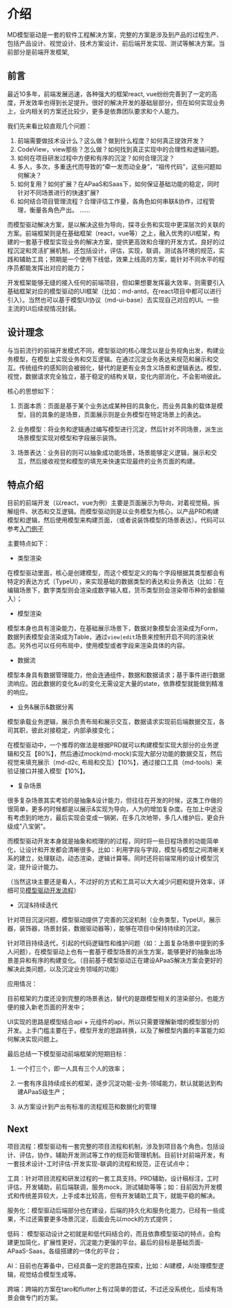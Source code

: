 # 介绍

MD模型驱动是一套的软件工程解决方案，完整的方案是涉及到产品的过程生产、包括产品设计、视觉设计、技术方案设计、前后端开发实现、测试等解决方案。当前部分是前端开发框架,

## 前言

最近10多年，前端发展迅速，各种强大的框架react, vue纷纷完善到了一定的高度，开发效率也得到长足提升。很好的解决开发的基础层部分，但在如何实现业务上，业内相关的方案还比较少，更多是依靠团队要求和个人能力。

我们先来看比较直观几个问题：

1. 前端需要做技术设计么？这么做？做到什么程度？如何真正提效开发？
2. CodeView，view那些？怎么做？如何找到真正实现中的合理性和逻辑问题。
3. 如何在项目研发过程中方便和有序的沉淀？如何合理沉淀？
4. 多人，多次，多重迭代而导致的“牵一发而动全身”，“祖传代码”，这些问题如何解决？
5. 如何复用？如何扩展？在APaaS和Saas下，如何保证基础功能的稳定，同时针对不同场景进行的快速扩展?
6. 如何结合项目管理流程？合理评估工作量，各角色如何串联&协作，过程管理，衡量各角色产出。
   ……

而模型驱动解决方案，是以解决这些为导向，探寻业务和实现中更深层次的关联的方案。前端框架则是在基础框架（react，vue等）之上，融入优秀的UI框架，构建的一套基于模型实现业务的解决方案，提供更高效和合理的开发方式，良好的过程沉淀和灵活扩展机制，还包括设计，评估，实现，联调，测试各环境的规范，实践和辅助工具；预期是一个使用下线低，效果上线高的方案，能针对不同水平的程序员都能发挥出对应的能力；

开发框架能够无缝的接入任何的前端项目，但如果想要发挥最大效率，则需要引入基础框架对应的模型驱动的UI框架（比如：md-antd，在react项目中都可以进行引入）。当然也可以基于模型UI协议（md-ui-base）去实现自己对应的UI。一些主流的UI后续视情况封装。

## 设计理念

与当前流行的前端开发模式不同，模型驱动的核心理念以是业务视角出发，构建业务模型，在模型上实现业务和交互逻辑。在通过沉淀业务表达来规范和展示和交互。传统组件的感知则会被弱化，替代的是更有业务含义场景和逻辑表达。模型，视觉，数据请求完全独立，基于稳定的结构关联，变化内部消化，不会影响彼此。

核心的思想如下：

1. 页面本质：页面是基于某个业务达成某种目的具象化，而业务具象的载体是模型，目的具象的是场景，页面展示则是业务模型在特定场景上的表达。

2. 业务模型：将业务和逻辑通过编写模型进行沉淀，然后针对不同场景，派生出场景模型实现对模型和字段展示装饰。

3. 场景表达：业务目的则可以抽象成功能场景，场景能够定义逻辑，展示和交互，然后接收视觉和模型的填充来快速实现最终的业务页面的构建。

## 特点介绍

目前的前端开发（以react，vue为例）主要是页面展示为导向，对着视觉稿，拆解组件、状态和交互逻辑。而模型驱动则是以业务模型为核心，以产品PRD构建模型和逻辑，然后使用模型来构建页面，（或者说装饰模型的场景表达）。代码可以参考[入门例子](../develop/simple.md)

主要特点如下：

- 类型渲染

在模型驱动里面，核心是创建模型，而这个模型定义的每个字段根据其类型都会有特定的表达方式（TypeUI），来实现基础的数据类型的表达和业务表达（比如：在编辑场景下，数字类型则会渲染成数字输入框，货币类型则会渲染带币种的金额输入）；

- 模型渲染

模型本身也具有渲染能力，在基础展示场景下，数据对象模型会渲染成为Form，数据列表模型会渲染成为Table，通过`view|edit`场景来控制开启不同的渲染状态。另外也可以任何布局中，使用模型或者字段来渲染具体的内容。

- 数据流

模型本身具有数据管理能力，他会连通组件，数据和数据请求；基于事件进行数据流响应。因此数据的变化&ui的变化无需设定大量的state，依靠模型就能做到精准的响应。

- 业务&展示&数据分离

模型承载业务逻辑，展示负责布局和展示交互，数据请求实现前后端数据交互，各司其职，彼此对接稳定，内部承接变化；

在模型驱动中，一个推荐的做法是根据PRD就可以构建模型实现大部分的业务逻辑和交互【80%】，然后通过mock(md-mock)实现大部分功能的数据交互，然后视觉来填充展示（md-d2c, 布局和交互）【10%】，通过接口工具（md-tools）来验证接口并接入模型【10%】。

- 复杂场景

很多复杂场景其实考验的是抽象&设计能力，但往往在开发的时候，这类工作做的很简单，更多的时候都是以展示&实现为导向，人为的增加复杂度。在加上中途没有考虑到的地方，最后实现会变成一锅粥，在多几次地带，多几人维护后，更会升级成"八宝粥"。

而模型驱动开发本身就是抽象和梳理的的过程，同时将一些日程场景的功能简单化，让设计和开发都会清晰很多。比如：利用字段与字段，模型与模型之间清晰关系的建立，处理联动，动态渲染，逻辑计算等。同时还将前端常用的设计模型沉淀，提升设计能力。

（当然这块主要还是看人，不过好的方式和工具可以大大减少问题和提升效率，详细可见[模型驱动开发流程](../develop/flow)）

- 沉淀&持续迭代

针对项目沉淀问题，模型驱动提供了完善的沉淀机制（业务类型，TypeUI，展示器，装饰器，场景封装，数据驱动器等），能够在项目中保持持续的沉淀。

针对项目持续迭代，引起的代码逻辑性和维护问题（如：上面复杂场景中提到的多人问题），在模型驱动上也有一套基于模型场景的派生方案，能够更好的抽象出场景差异和有序的构建变化。（目前基于模型驱动正在建设APaaS解决方案会更好的解决此类问题，以及沉淀业务领域的功能）

应用情况：

目前框架的力度还没到完整的场景表达，替代的是跟模型相关的渲染部分。也能方便的接入新老页面的开发中；

UI实现的思路是模型结合api + 元组件的api，所以只需要理解新增的模型部分的开发。上手门槛主要在于，模型开发的思路转换，以及了解模型内置的丰富能力如何解决实现问题上。

最后总结一下模型驱动前端框架的短期目标：

1. 一个打三个，即一人具有三个人的效率；

2. 一套有序且持续成长的框架，逐步沉淀功能-业务-领域能力，默认就能达到构建APaaS级生产；

3. 从方案设计到产出有标准的流程规范和数据化的管理

## Next

项目流程：模型驱动有一套完整的项目流程和机制，涉及到项目各个角色，包括设计、评估，协作，辅助开发测试等工作的规范和管理机制。目前针对前端开发，有一套技术设计-工时评估-开发实现-联调的流程和规范，正在试点中；

工具：针对项目流程和研发过程的一套工具支持。PRD辅助，设计稿标注，工时评估，开发辅助，前后端联调，服务mock，测试辅助等等；如：目前因为开发模式和传统差异较大，上手成本比较高，但有开发辅助工具下，就能平稳的解决。

服务化：模型驱动后端部分也在建设，后端的持久化和服务化能力，已经有一些成果，不过还需要更多场景沉淀，后面会先以mock的方式提供；

低码： 模型驱动设计之初就是和低代码结合的，而且依靠模型驱动的特点，会构建更加简化，扩展性更好，沉淀能力更强的平台。最后的目标是基础页面-APaaS-Saas，各级搭建的一体化的平台；

AI：目前也在筹备中，已经具备一定的思路在探索，比如：AI建模，AI处理模型逻辑，视觉结合模型生成等。

跨端：跨端的方案在taro和flutter上有过简单的尝试，不过还没系统化，后续有场景会做专门的方案。
